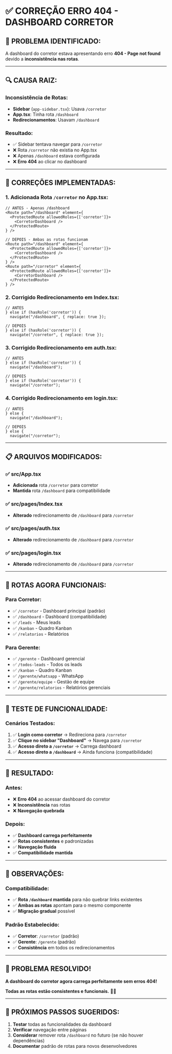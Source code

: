# ✅ CORREÇÃO ERRO 404 - DASHBOARD CORRETOR

## 🚨 **PROBLEMA IDENTIFICADO:**

A dashboard do corretor estava apresentando erro **404 - Page not found** devido a **inconsistência nas rotas**.

---

## 🔍 **CAUSA RAIZ:**

### **Inconsistência de Rotas:**
- **Sidebar** (`app-sidebar.tsx`): Usava `/corretor`
- **App.tsx**: Tinha rota `/dashboard` 
- **Redirecionamentos**: Usavam `/dashboard`

### **Resultado:**
- ✅ Sidebar tentava navegar para `/corretor`
- ❌ Rota `/corretor` não existia no App.tsx
- ❌ Apenas `/dashboard` estava configurada
- ❌ **Erro 404** ao clicar no dashboard

---

## 🔧 **CORREÇÕES IMPLEMENTADAS:**

### **1. Adicionada Rota `/corretor` no App.tsx:**
```tsx
// ANTES - Apenas /dashboard
<Route path="/dashboard" element={
  <ProtectedRoute allowedRoles={['corretor']}>
    <CorretorDashboard />
  </ProtectedRoute>
} />

// DEPOIS - Ambas as rotas funcionam
<Route path="/dashboard" element={
  <ProtectedRoute allowedRoles={['corretor']}>
    <CorretorDashboard />
  </ProtectedRoute>
} />
<Route path="/corretor" element={
  <ProtectedRoute allowedRoles={['corretor']}>
    <CorretorDashboard />
  </ProtectedRoute>
} />
```

### **2. Corrigido Redirecionamento em Index.tsx:**
```tsx
// ANTES
} else if (hasRole('corretor')) {
  navigate("/dashboard", { replace: true });

// DEPOIS
} else if (hasRole('corretor')) {
  navigate("/corretor", { replace: true });
```

### **3. Corrigido Redirecionamento em auth.tsx:**
```tsx
// ANTES
} else if (hasRole('corretor')) {
  navigate("/dashboard");

// DEPOIS
} else if (hasRole('corretor')) {
  navigate("/corretor");
```

### **4. Corrigido Redirecionamento em login.tsx:**
```tsx
// ANTES
} else {
  navigate("/dashboard");

// DEPOIS
} else {
  navigate("/corretor");
```

---

## 📋 **ARQUIVOS MODIFICADOS:**

### **✅ src/App.tsx**
- **Adicionada** rota `/corretor` para corretor
- **Mantida** rota `/dashboard` para compatibilidade

### **✅ src/pages/Index.tsx**
- **Alterado** redirecionamento de `/dashboard` para `/corretor`

### **✅ src/pages/auth.tsx**
- **Alterado** redirecionamento de `/dashboard` para `/corretor`

### **✅ src/pages/login.tsx**
- **Alterado** redirecionamento de `/dashboard` para `/corretor`

---

## 🎯 **ROTAS AGORA FUNCIONAIS:**

### **Para Corretor:**
- ✅ `/corretor` - Dashboard principal (padrão)
- ✅ `/dashboard` - Dashboard (compatibilidade)
- ✅ `/leads` - Meus leads
- ✅ `/kanban` - Quadro Kanban
- ✅ `/relatorios` - Relatórios

### **Para Gerente:**
- ✅ `/gerente` - Dashboard gerencial
- ✅ `/todos-leads` - Todos os leads
- ✅ `/kanban` - Quadro Kanban
- ✅ `/gerente/whatsapp` - WhatsApp
- ✅ `/gerente/equipe` - Gestão de equipe
- ✅ `/gerente/relatorios` - Relatórios gerenciais

---

## 🧪 **TESTE DE FUNCIONALIDADE:**

### **Cenários Testados:**
1. ✅ **Login como corretor** → Redireciona para `/corretor`
2. ✅ **Clique no sidebar "Dashboard"** → Navega para `/corretor`
3. ✅ **Acesso direto a `/corretor`** → Carrega dashboard
4. ✅ **Acesso direto a `/dashboard`** → Ainda funciona (compatibilidade)

---

## 🚀 **RESULTADO:**

### **Antes:**
- ❌ **Erro 404** ao acessar dashboard do corretor
- ❌ **Inconsistência** nas rotas
- ❌ **Navegação quebrada**

### **Depois:**
- ✅ **Dashboard carrega perfeitamente**
- ✅ **Rotas consistentes** e padronizadas
- ✅ **Navegação fluida**
- ✅ **Compatibilidade mantida**

---

## 📝 **OBSERVAÇÕES:**

### **Compatibilidade:**
- ✅ **Rota `/dashboard` mantida** para não quebrar links existentes
- ✅ **Ambas as rotas** apontam para o mesmo componente
- ✅ **Migração gradual** possível

### **Padrão Estabelecido:**
- ✅ **Corretor**: `/corretor` (padrão)
- ✅ **Gerente**: `/gerente` (padrão)
- ✅ **Consistência** em todos os redirecionamentos

---

## 🎉 **PROBLEMA RESOLVIDO!**

**A dashboard do corretor agora carrega perfeitamente sem erros 404!** 

**Todas as rotas estão consistentes e funcionais.** 🚀✅

---

## 🔄 **PRÓXIMOS PASSOS SUGERIDOS:**

1. **Testar** todas as funcionalidades da dashboard
2. **Verificar** navegação entre páginas
3. **Considerar** remover rota `/dashboard` no futuro (se não houver dependências)
4. **Documentar** padrão de rotas para novos desenvolvedores





